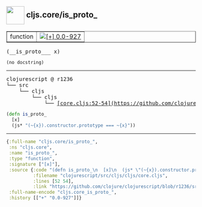 ## <img width="48px" valign="middle" src="http://i.imgur.com/Hi20huC.png"> cljs.core/is_proto_

 <table border="1">
<tr>
<td>function</td>
<td><a href="https://github.com/cljsinfo/api-refs/tree/0.0-927"><img valign="middle" alt="[+] 0.0-927" src="https://img.shields.io/badge/+-0.0--927-lightgrey.svg"></a> </td>
</tr>
</table>

 <samp>
(__is_proto___ x)<br>
</samp>

```
(no docstring)
```

---

 <pre>
clojurescript @ r1236
└── src
    └── cljs
        └── cljs
            └── <ins>[core.cljs:52-54](https://github.com/clojure/clojurescript/blob/r1236/src/cljs/cljs/core.cljs#L52-L54)</ins>
</pre>

```clj
(defn is_proto_
  [x]
  (js* "(~{x}).constructor.prototype === ~{x}"))
```


---

```clj
{:full-name "cljs.core/is_proto_",
 :ns "cljs.core",
 :name "is_proto_",
 :type "function",
 :signature ["[x]"],
 :source {:code "(defn is_proto_\n  [x]\n  (js* \"(~{x}).constructor.prototype === ~{x}\"))",
          :filename "clojurescript/src/cljs/cljs/core.cljs",
          :lines [52 54],
          :link "https://github.com/clojure/clojurescript/blob/r1236/src/cljs/cljs/core.cljs#L52-L54"},
 :full-name-encode "cljs.core_is_proto_",
 :history [["+" "0.0-927"]]}

```
